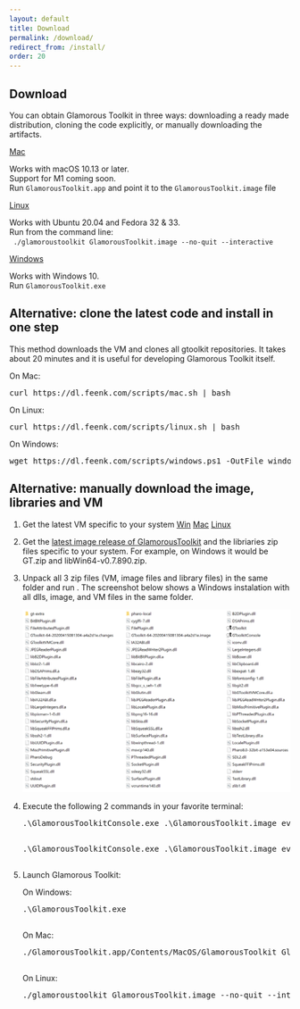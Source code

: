 ```yaml
---
layout: default
title: Download
permalink: /download/
redirect_from: /install/
order: 20
---
```


<section id="install">
  <div class="container pt-5 pb-5 jumbotron-small">
    <div class="row">
      <div class="col-lg-8">
          <h1 class="center-text">Download</h1>
          <p class="lead">You can obtain Glamorous Toolkit in three ways: downloading a ready made distribution, cloning the code explicitly, or manually downloading the artifacts.</p>
      </div>
    </div>
    <div class="row">
      <div class="col-lg-12" id="release-datetime">
      </div>
      <div class="col-lg-4 vspace">
        <a id="osx64" href="https://dl.feenk.com/gt/GlamorousToolkitOSX64-release.zip" class="download-button btn btn-lg btn-block" data-switcher-content="os x">
          <i class="fas fa-download fa-fw margin-right"></i><span>Mac</span>
        </a>
        <p class="padding center">
          Works with macOS 10.13 or later. <br/>
          Support for M1 coming soon. <br/>
          Run <code class="small">GlamorousToolkit.app</code> and point it to the <code class="small">GlamorousToolkit.image</code> file
        </p>
      </div>
      <div class="col-lg-4 vspace">
        <a id="linux64" href="https://dl.feenk.com/gt/GlamorousToolkitLinux64-release.zip" class="download-button btn btn-lg btn-block" data-switcher-content="linux">
          <i class="fas fa-download fa-fw margin-right"></i><span>Linux</span>
        </a>
        <p class="padding center">
          Works with Ubuntu 20.04 and Fedora 32 & 33.<br/>
          Run from the command line: <br/> <code class="small"> ./glamoroustoolkit GlamorousToolkit.image --no-quit --interactive</code>
        </p>
      </div>
      <div class="col-lg-4 vspace">
        <a id="win64" href="https://dl.feenk.com/gt/GlamorousToolkitWin64-release.zip" class="download-button btn btn-lg btn-block" data-switcher-content="windows">
          <i class="fas fa-download fa-fw margin-right"></i><span>Windows</span>
        </a>
        <p class="padding center">
          Works with Windows 10.<br/>
          Run <code class="small">GlamorousToolkit.exe</code>
        </p>
      </div>
    </div> 
    <div class="row vspace">
      <div class="col-lg-8">
        <h2>Alternative: clone the latest code and install in one step</h2>
        <p>This method downloads the VM and clones all gtoolkit repositories. It takes about 20 minutes and it is useful for developing Glamorous Toolkit itself.</p>
      </div>
      <div class="col-lg-8">
        <div class="instructions-item selected" area-labelledby="pharo-70">
          <p>On Mac:</p>
          <pre>curl https://dl.feenk.com/scripts/mac.sh | bash</pre>
          <p>On Linux:</p>
          <pre>curl https://dl.feenk.com/scripts/linux.sh | bash</pre>
          <p>On Windows:</p>
          <pre>wget https://dl.feenk.com/scripts/windows.ps1 -OutFile windows.ps1; ./windows.ps1</pre>
        </div>
      </div>
    </div>
    <div class="row vspace">
      <div class="col-lg-8">
        <h2>Alternative: manually download the image, libraries and VM</h2>
      </div>
      <div class="col-lg-8">
        <div class="instructions-item selected" area-labelledby="pharo-70">
          <ol>
            <li>
                <p>Get the latest VM specific to your system 
                <a href="https://github.com/feenkcom/gtoolkit/releases/latest/download/GlamorousToolkitVM-win64-bin.zip" class="btn btn-lg btn-default">Win</a>
                <a href="https://github.com/feenkcom/gtoolkit/releases/latest/download/GlamorousToolkitVM-mac64-bin.zip" class="btn btn-lg btn-default">Mac</a>
                <a href="https://github.com/feenkcom/gtoolkit/releases/latest/download/GlamorousToolkitVM-linux64-bin.zip" class="btn btn-lg btn-default">Linux</a> 
                </p>
            </li>
             <li>
                <p>Get the <a href="https://github.com/feenkcom/gtoolkit/releases/latest" class="btn btn-lg btn-default">latest image release of GlamorousToolkit</a> and the libriaries zip files specific to your system. For example, on Windows it would be GT.zip and libWin64-v0.7.890.zip.
                </p>
            </li>
            <li>
                <p>Unpack all 3 zip files (VM, image files and library files) in the same folder and run . The screenshot below shows a Windows instalation with all dlls, image, and VM files in the same folder.</p>
                <img src="/assets/pictures/manual-install-gt.png"/>
            </li>
            <li>
                <p>Execute the following 2 commands in your favorite terminal:</p>
                <pre>.\GlamorousToolkitConsole.exe .\GlamorousToolkit.image eval --save "ThreadedFFIMigration enableThreadedFFI."
                </pre>
                <pre>.\GlamorousToolkitConsole.exe .\GlamorousToolkit.image eval --save "GtWorld openWithShutdownListener. 30 seconds wait. BlHost pickHost universe snapshot: true andQuit: true."
                </pre>
            </li>
            <li>
                <p>Launch Glamorous Toolkit:</p>
                <p>On Windows:</p>
                <pre>.\GlamorousToolkit.exe
                </pre>
                <p>On Mac:</p>
                 <pre>./GlamorousToolkit.app/Contents/MacOS/GlamorousToolkit GlamorousToolkit.image --no-quit --interactive
                 </pre>
                <p>On Linux:</p>
                <pre>./glamoroustoolkit GlamorousToolkit.image --no-quit --interactive
                </pre>
            </li>
          </ol>
        </div>
      </div>
    </div>
  </div> <!-- /container -->
</section>
